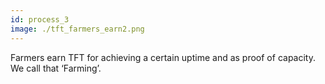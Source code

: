 ```yaml
---
id: process_3
image: ./tft_farmers_earn2.png
---
```

Farmers earn TFT for achieving a certain uptime and as proof of  capacity. We call that ‘Farming’.
